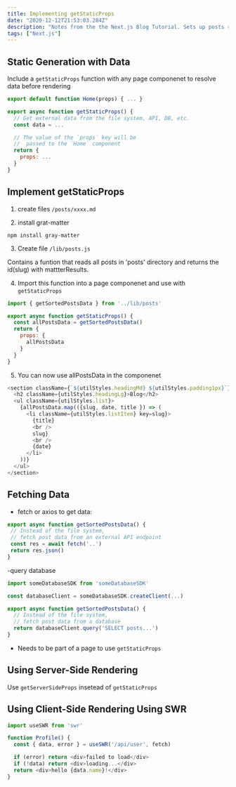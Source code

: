 ```yaml
---
title: Implementing getStaticProps
date: "2020-12-12T21:53:03.284Z"
description: "Notes from the the Next.js Blog Tutorial. Sets up posts routes with static data."
tags: ["Next.js"]
---
```

## Static Generation with Data

  Include a ``` getStaticProps ``` function with any page componenet to resolve data before rendering


```js
export default function Home(props) { ... }

export async function getStaticProps() {
  // Get external data from the file system, API, DB, etc.
  const data = ...

  // The value of the `props` key will be
  //  passed to the `Home` component
  return {
    props: ...
  }
}
```

## Implement getStaticProps

1. create files ``` /posts/xxxx.md ```

2. install grat-matter

``` 
npm install gray-matter 
```

3. Create file ``` /lib/posts.js ```

Contains a funtion that reads all posts in 'posts' directory 
and returns the id(slug) with mattterResults. 

4. Import this function into a page componenet and use with ``` getStaticProps ```

```js 
import { getSortedPostsData } from '../lib/posts'

export async function getStaticProps() {
  const allPostsData = getSortedPostsData()
  return {
    props: {
      allPostsData
    }
  }
}
```

5. You can now use allPostsData in the componenet

```js
<section className={`${utilStyles.headingMd} ${utilStyles.padding1px}`}>
  <h2 className={utilStyles.headingLg}>Blog</h2>
  <ul className={utilStyles.list}>
    {allPostsData.map(({slug, date, title }) => (
      <li className={utilStyles.listItem} key=slug}>
        {title}
        <br />
        slug}
        <br />
        {date}
      </li>
    ))}
  </ul>
</section>
```
## Fetching Data

- fetch or axios to get data: 
 ```js
 export async function getSortedPostsData() {
  // Instead of the file system,
  // fetch post data from an external API endpoint
  const res = await fetch('..')
  return res.json()
}
```

-query database

```js
import someDatabaseSDK from 'someDatabaseSDK'

const databaseClient = someDatabaseSDK.createClient(...)

export async function getSortedPostsData() {
  // Instead of the file system,
  // fetch post data from a database
  return databaseClient.query('SELECT posts...')
}
```

- Needs to be part of a page to use ``` getStaticProps ```


## Using Server-Side Rendering

Use ``` getServerSideProps ``` insetead of ``` getStaticProps ```

  
## Using Client-Side Rendering Using SWR

```js
import useSWR from 'swr'

function Profile() {
  const { data, error } = useSWR('/api/user', fetch)

  if (error) return <div>failed to load</div>
  if (!data) return <div>loading...</div>
  return <div>hello {data.name}!</div>
}
```